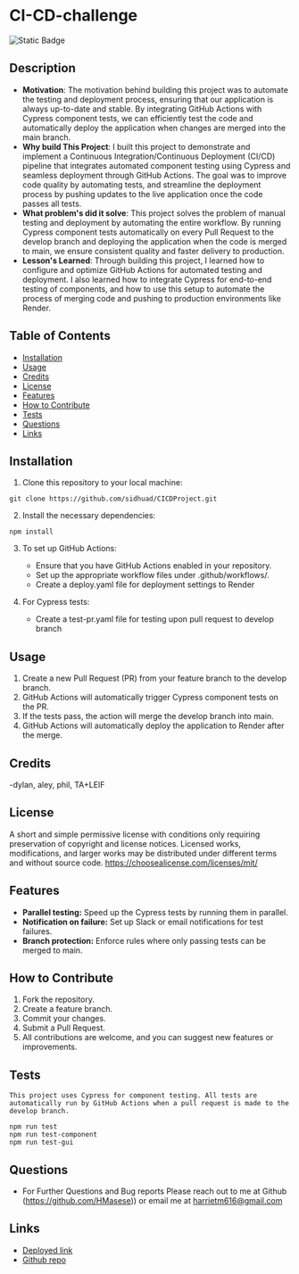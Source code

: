 # CI-CD-challenge

![Static Badge](https://img.shields.io/badge/License-MIT-green)

## Description

- **Motivation**: The motivation behind building this project was to automate the testing and deployment process, ensuring that our application is always up-to-date and stable. By integrating GitHub Actions with Cypress component tests, we can efficiently test the code and automatically deploy the application when changes are merged into the main branch.
- **Why build This Project**: I built this project to demonstrate and implement a Continuous Integration/Continuous Deployment (CI/CD) pipeline that integrates automated component testing using Cypress and seamless deployment through GitHub Actions. The goal was to improve code quality by automating tests, and streamline the deployment process by pushing updates to the live application once the code passes all tests.
- **What problem's did it solve**: This project solves the problem of manual testing and deployment by automating the entire workflow. By running Cypress component tests automatically on every Pull Request to the develop branch and deploying the application when the code is merged to main, we ensure consistent quality and faster delivery to production.
- **Lesson's Learned**: Through building this project, I learned how to configure and optimize GitHub Actions for automated testing and deployment. I also learned how to integrate Cypress for end-to-end testing of components, and how to use this setup to automate the process of merging code and pushing to production environments like Render.

## Table of Contents

- [Installation](#installation)
- [Usage](#usage)
- [Credits](#credits)
- [License](#license)
- [Features](#features)
- [How to Contribute](#how-to-contribute)
- [Tests](#tests)
- [Questions](#questions)
- [Links](#links)

## Installation
1. Clone this repository to your local machine:
```
git clone https://github.com/sidhuad/CICDProject.git
```

2. Install the necessary dependencies:
```
npm install
```

3. To set up GitHub Actions:
    - Ensure that you have GitHub Actions enabled in your repository.
    - Set up the appropriate workflow files under .github/workflows/.
    - Create a deploy.yaml file for deployment settings to Render

4. For Cypress tests:
    - Create a test-pr.yaml file for testing upon pull request to develop branch

## Usage
1. Create a new Pull Request (PR) from your feature branch to the develop branch.
2. GitHub Actions will automatically trigger Cypress component tests on the PR.
3. If the tests pass, the action will merge the develop branch into main.
4. GitHub Actions will automatically deploy the application to Render after the merge.

## Credits
-dylan, aley, phil, TA+LEIF

## License
A short and simple permissive license with conditions only requiring preservation of copyright and license notices. Licensed works, modifications, and larger works may be distributed under different terms and without source code. https://choosealicense.com/licenses/mit/

## Features
- **Parallel testing:** Speed up the Cypress tests by running them in parallel.
- **Notification on failure:** Set up Slack or email notifications for test failures.
- **Branch protection:** Enforce rules where only passing tests can be merged to main.

## How to Contribute
1. Fork the repository.
2. Create a feature branch.
3. Commit your changes.
4. Submit a Pull Request.
5. All contributions are welcome, and you can suggest new features or improvements.

## Tests
```
This project uses Cypress for component testing. All tests are automatically run by GitHub Actions when a pull request is made to the develop branch.

npm run test
npm run test-component
npm run test-gui

```

## Questions
- For Further Questions and Bug reports Please reach out to me at Github (https://github.com/HMasese)) or email me at harrietm616@gmail.com
## Links
- [Deployed link]()
- [Github repo](https://github.com/HMasese/CI-CD-challenge)